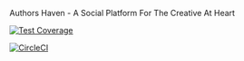 Authors Haven - A Social Platform For The Creative At Heart

[![Test Coverage](https://api.codeclimate.com/v1/badges/296553ecc917ef3b79c3/test_coverage)](https://codeclimate.com/github/andela/ah-jawans-frontend/test_coverage)

[![CircleCI](https://circleci.com/gh/andela/ah-jawans-frontend.svg?style=svg)](https://circleci.com/gh/andela/ah-jawans-frontend)
